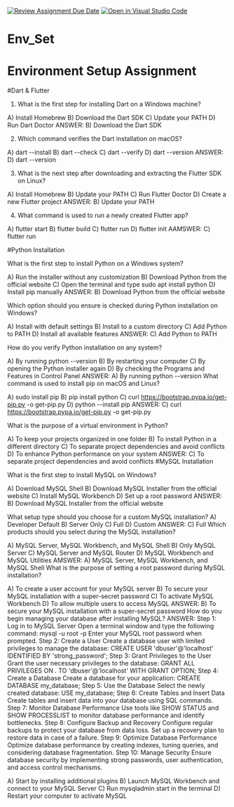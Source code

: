 [![Review Assignment Due Date](https://classroom.github.com/assets/deadline-readme-button-22041afd0340ce965d47ae6ef1cefeee28c7c493a6346c4f15d667ab976d596c.svg)](https://classroom.github.com/a/vnsr1XuU)
[![Open in Visual Studio Code](https://classroom.github.com/assets/open-in-vscode-2e0aaae1b6195c2367325f4f02e2d04e9abb55f0b24a779b69b11b9e10269abc.svg)](https://classroom.github.com/online_ide?assignment_repo_id=15625320&assignment_repo_type=AssignmentRepo)
# Env_Set

# Environment Setup Assignment

#Dart & Flutter

1. What is the first step for installing Dart on a Windows machine?

A) Install Homebrew
B) Download the Dart SDK
C) Update your PATH
D) Run Dart Doctor
ANSWER: 
    B) Download the Dart SDK

2. Which command verifies the Dart installation on macOS?

A) dart --install
B) dart --check
C) dart --verify
D) dart --version
  ANSWER:
      D) dart --version

3. What is the next step after downloading and extracting the Flutter SDK on Linux?

A) Install Homebrew
B) Update your PATH
C) Run Flutter Doctor
D) Create a new Flutter project
  ANSWER:
      B) Update your PATH  

4. What command is used to run a newly created Flutter app?

A) flutter start
B) flutter build
C) flutter run
D) flutter init
AAMSWER:
      C) flutter run

#Python Installation

What is the first step to install Python on a Windows system?

A) Run the installer without any customization
B) Download Python from the official website
C) Open the terminal and type sudo apt install python
D) Install pip manually
  ANSWER:
       B) Download Python from the official website
       
Which option should you ensure is checked during Python installation on Windows?

A) Install with default settings
B) Install to a custom directory
C) Add Python to PATH
D) Install all available features
    ANSWER:
         C) Add Python to PATH
    
How do you verify Python installation on any system?

A) By running python --version
B) By restarting your computer
C) By opening the Python installer again
D) By checking the Programs and Features in Control Panel
    ANSWER:
         A) By running python --version
What command is used to install pip on macOS and Linux?

A) sudo install pip
B) pip install python
C) curl https://bootstrap.pypa.io/get-pip.py -o get-pip.py
D) python --install pip
    ANSWER: 
        C) curl https://bootstrap.pypa.io/get-pip.py -o get-pip.py
        
What is the purpose of a virtual environment in Python?

A) To keep your projects organized in one folder
B) To install Python in a different directory
C) To separate project dependencies and avoid conflicts
D) To enhance Python performance on your system
   ANSWER: 
        C) To separate project dependencies and avoid conflicts
#MySQL Installation

What is the first step to install MySQL on Windows?

A) Download MySQL Shell
B) Download MySQL Installer from the official website
C) Install MySQL Workbench
D) Set up a root password
   ANSWER:
        B) Download MySQL Installer from the official website
        
What setup type should you choose for a custom MySQL installation?
A) Developer Default
B) Server Only
C) Full
D) Custom
 ANSWER:
     C) Full
Which products should you select during the MySQL installation?

A) MySQL Server, MySQL Workbench, and MySQL Shell
B) Only MySQL Server
C) MySQL Server and MySQL Router
D) MySQL Workbench and MySQL Utilities
AMSWER:
     A) MySQL Server, MySQL Workbench, and MySQL Shell
What is the purpose of setting a root password during MySQL installation?

A) To create a user account for your MySQL server
B) To secure your MySQL installation with a super-secret password
C) To activate MySQL Workbench
D) To allow multiple users to access MySQL
 ANSWER:
       B) To secure your MySQL installation with a super-secret password
How do you begin managing your database after installing MySQL?
ANSWER:
     Step 1: Log in to MySQL Server
Open a terminal window and type the following command:
mysql -u root -p
Enter your MySQL root password when prompted.
Step 2: Create a User
Create a database user with limited privileges to manage the database:
CREATE USER 'dbuser'@'localhost' IDENTIFIED BY 'strong_password';
Step 3: Grant Privileges to the User
Grant the user necessary privileges to the database:
GRANT ALL PRIVILEGES ON *.* TO 'dbuser'@'localhost' WITH GRANT OPTION;
Step 4: Create a Database
Create a database for your application:
CREATE DATABASE my_database;
Step 5: Use the Database
Select the newly created database:
USE my_database;
Step 6: Create Tables and Insert Data
Create tables and insert data into your database using SQL commands.
Step 7: Monitor Database Performance
Use tools like
SHOW STATUS
and
SHOW PROCESSLIST
to monitor database performance and identify bottlenecks.
Step 8: Configure Backup and Recovery
Configure regular backups to protect your database from data loss. Set up a recovery plan to restore data in case of a failure.
Step 9: Optimize Database Performance
Optimize database performance by creating indexes, tuning queries, and considering database fragmentation.
Step 10: Manage Security
Ensure database security by implementing strong passwords, user authentication, and access control mechanisms.

A) Start by installing additional plugins
B) Launch MySQL Workbench and connect to your MySQL Server
C) Run mysqladmin start in the terminal
D) Restart your computer to activate MySQL
